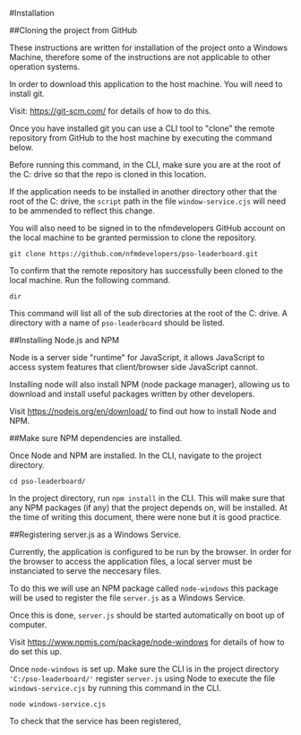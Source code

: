 #Installation

##Cloning the project from GitHub

These instructions are written for installation of the project onto a Windows Machine, therefore some of the instructions are not applicable to other operation systems.

In order to download this application to the host machine. You will need to install git.

Visit: https://git-scm.com/ for details of how to do this.

Once you have installed git you can use a CLI tool to "clone" the remote repository from GitHub to the host machine by executing the command below. 

Before running this command, in the CLI, make sure you are at the root of the C: drive so that the repo is cloned in this location. 

If the application needs to be installed in another directory other that the root of the C: drive, the `script` path in the file `window-service.cjs` will need to be ammended to reflect this change. 

You will also need to be signed in to the nfmdevelopers GitHub account on the local machine to be granted permission to clone the repository.

```
git clone https://github.com/nfmdevelopers/pso-leaderboard.git
```

To confirm that the remote repository has successfully been cloned to the local machine. Run the following command.

```
dir
```

This command will list all of the sub directories at the root of the C: drive. A directory with a name of `pso-leaderboard` should be listed. 

##Installing Node.js and NPM

Node is a server side "runtime" for JavaScript, it allows JavaScript to access system features that client/browser side JavaScript cannot. 

Installing node will also install NPM (node package manager), allowing us to download and install useful packages written by other developers. 

Visit https://nodejs.org/en/download/
to find out how to install Node and NPM. 

##Make sure NPM dependencies are installed. 

Once Node and NPM are installed. In the CLI, navigate to the project directory.

```
cd pso-leaderboard/
```

In the project directory, run ```npm install``` in the CLI. This will make sure that any NPM packages (if any) that the project depends on, will be installed. At the time of writing this document, there were none but it is good practice.

##Registering server.js as a Windows Service.

Currently, the application is configured to be run by the browser. In order for the browser to access the application files, a local server must be instanciated to serve the neccesary files.

To do this we will use an NPM package called `node-windows` this package will be used to register the file `server.js` as a Windows Service. 

Once this is done, `server.js` should be started automatically on boot up of computer. 

Visit https://www.npmjs.com/package/node-windows for details of how to do set this up. 

Once `node-windows` is set up. Make sure the CLI is in the project directory `'C:/pso-leaderboard/'` register `server.js` using Node to execute the file `windows-service.cjs` by running this command in the CLI.

```
node windows-service.cjs
```

To check that the service has been registered, 